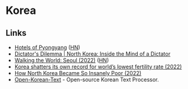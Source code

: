 # Korea

## Links

- [Hotels of Pyongyang](https://www.hotelsofnorthkorea.com/) ([HN](https://news.ycombinator.com/item?id=24587083))
- [Dictator's Dilemma | North Korea: Inside the Mind of a Dictator](https://www.youtube.com/watch?v=9qRxNYuR2c4)
- [Walking the World: Seoul (2022)](https://walkingtheworld.substack.com/p/walking-the-world-seoul-part-1?s=r) ([HN](https://news.ycombinator.com/item?id=31641128))
- [Korea shatters its own record for world’s lowest fertility rate (2022)](https://news.ycombinator.com/item?id=32580631)
- [How North Korea Became So Insanely Poor (2022)](https://www.youtube.com/watch?v=CJKNwhhOTV8)
- [Open-Korean-Text](https://github.com/open-korean-text/open-korean-text) - Open-source Korean Text Processor.
